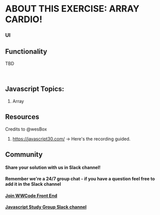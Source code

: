 # ABOUT THIS EXERCISE: ARRAY CARDIO! <br>




### UI



## Functionality 
TBD

<br>



## Javascript Topics:
1. Array

## Resources
Credits to @wesBox
1. https://javascript30.com/  -> Here's the recording guided.


## Community
#### Share your solution with us in Slack channel! 
#### Remember we're a 24/7 group chat - if you have a question feel free to add it in the Slack channel

#### [Join WWCode Front End](https://join.slack.com/t/womenwhocodefrontend/shared_invite/zt-1ovx677mt-6seRyqmOAcIuaydyB4DWSA)
#### [Javascript Study Group Slack channel ](https://womenwhocodefrontend.slack.com/archives/C0324MXBHSP)
